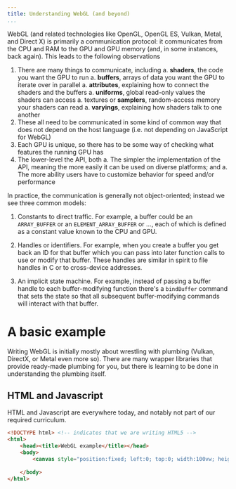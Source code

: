 ```yaml
---
title: Understanding WebGL (and beyond)
...
```


WebGL (and related technologies like OpenGL, OpenGL ES, Vulkan, Metal, and Direct X) is primarily a communication protocol:
it communicates from the CPU and RAM to the GPU and GPU memory (and, in some instances, back again).
This leads to the following observations

1. There are many things to communicate, including
    a. **shaders**, the code you want the GPU to run
    a. **buffers**, arrays of data you want the GPU to iterate over in parallel
    a. **attributes**,  explaining how to connect the shaders and the buffers
    a. **uniforms**, global read-only values the shaders can access
    a. textures or **samplers**, random-access memory your shaders can read
    a. **varyings**, explaining how shaders talk to one another
1. These all need to be communicated in some kind of common way that does not depend on the host language (i.e. not depending on JavaScript for WebGL)
1. Each GPU is unique, so there has to be some way of checking what features the running GPU has
1. The lower-level the API, both
    a. The simpler the implementation of the API, meaning the more easily it can be used on diverse platforms; and
    a. The more ability users have to customize behavior for speed and/or performance

In practice, the communication is generally not object-oriented; instead we see three common models:

1. Constants to direct traffic.
    For example, a buffer could be an `ARRAY_BUFFER` or an `ELEMENT_ARRAY_BUFFER` or ..., each of which is defined as a constant value known to the CPU and GPU.

1. Handles or identifiers.
    For example, when you create a buffer you get back an ID for that buffer
    which you can pass into later function calls to use or modify that buffer.
    These handles are similar in spirit to file handles in C or to cross-device addresses.

1. An implicit state machine.
    For example, instead of passing a buffer handle to each buffer-modifying function
    there's a `bindBuffer` command that sets the state so that all subsequent buffer-modifying commands will interact with that buffer.

# A basic example

Writing WebGL is initially mostly about wrestling with plumbing (Vulkan, DirectX, or Metal even more so). There are many wrapper libraries that provide ready-made plumbing for you, but there is learning to be done in understanding the plumbing itself.

## HTML and Javascript

HTML and Javascript are everywhere today, and notably not part of our required curriculum.


```html
<!DOCTYPE html> <!-- indicates that we are writing HTML5 -->
<html>
    <head><title>WebGL example</title></head>
    <body>
        <canvas style="position:fixed; left:0; top:0; width:100vw; height:100vh;"></canvas>
        
    </body>
</html>
```
